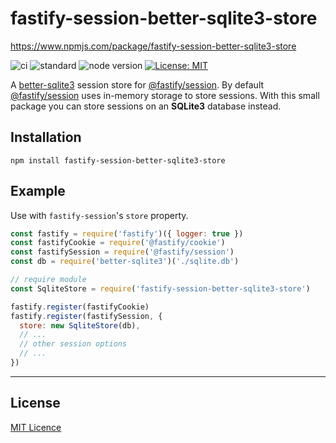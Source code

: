 # fastify-session-better-sqlite3-store

https://www.npmjs.com/package/fastify-session-better-sqlite3-store

![ci](https://github.com/mrdcvlsc/fastify-session-better-sqlite3-store/actions/workflows/ci.yml/badge.svg)
![standard](https://github.com/mrdcvlsc/fastify-session-better-sqlite3-store/actions/workflows/standard.yml/badge.svg)
![node version](https://img.shields.io/badge/node%20-%3E=%2014.x-brightgreen.svg)
[![License: MIT](https://img.shields.io/badge/License-MIT-brightgreen.svg)](https://opensource.org/licenses/MIT)

A [better-sqlite3](https://github.com/WiseLibs/better-sqlite3) session store for [@fastify/session](https://github.com/fastify/session). By default [@fastify/session](https://github.com/fastify/session) uses in-memory storage to store sessions. With this small package you can store sessions on an **SQLite3** database instead.

## Installation

```
npm install fastify-session-better-sqlite3-store
```

## Example

Use with `fastify-session`'s `store` property.

```js
const fastify = require('fastify')({ logger: true })
const fastifyCookie = require('@fastify/cookie')
const fastifySession = require('@fastify/session')
const db = require('better-sqlite3')('./sqlite.db')

// require module
const SqliteStore = require('fastify-session-better-sqlite3-store')

fastify.register(fastifyCookie)
fastify.register(fastifySession, {
  store: new SqliteStore(db),
  // ...
  // other session options
  // ...
})
```

-----

## License

[MIT Licence](https://github.com/mrdcvlsc/fastify-session-better-sqlite3-store/blob/main/LICENSE)